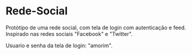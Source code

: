 # Rede-Social
Protótipo de uma rede social, com tela de login com autenticação e feed.
Inspirado nas redes sociais "Facebook" e "Twitter".

Usuario e senha da tela de login: "amorim".
